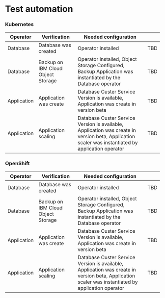 # Test automation

### Kubernetes

| Operator | Verification | Needed configuration | |
| --- | --- | --- | --- | 
| Database | Database was created | Operator installed | TBD | 
| Database | Backup on IBM Cloud Object Storage | Operator installed, Object Storage Configured, Backup Application was instantiated by the Database operator | TBD | 
| Application | Application was create | Database Custer Service Version is available, Application was create in version beta | TBD | 
| Application | Application scaling| Database Custer Service Version is available, Application was create in version beta, Application scaler was instantiated by application operator | TBD | 

### OpenShift

| Operator | Verification | Needed configuration | |
| --- | --- | --- | --- | 
| Database | Database was created | Operator installed | TBD | 
| Database | Backup on IBM Cloud Object Storage | Operator installed, Object Storage Configured, Backup Application was instantiated by the Database operator | TBD | 
| Application | Application was create | Database Custer Service Version is available, Application was create in version beta | TBD | 
| Application | Application scaling| Database Custer Service Version is available, Application was create in version beta, Application scaler was instantiated by application operator | TBD | 

